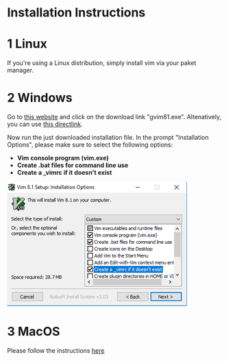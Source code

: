 # Installation Instructions

# 1 Linux

If you're using a Linux distribution, simply install vim via your paket manager.

# 2 Windows

Go to [this website](https://www.vim.org/download.php#pc) and click on the download link "gvim81.exe". Altenatively, you can use [this directlink](https://ftp.nluug.nl/pub/vim/pc/gvim81.exe).

Now run the just downloaded installation file. In the prompt "Installation Options", please make sure to select the following options:

* **Vim console program (vim.exe)**
* **Create .bat files for command line use**
* **Create a \_vimrc if it doesn't exist**

![Installation Options](./Installation_Windows.PNG)

# 3 MacOS

Please follow the instructions [here](https://www.vim.org/download.php#mac)
